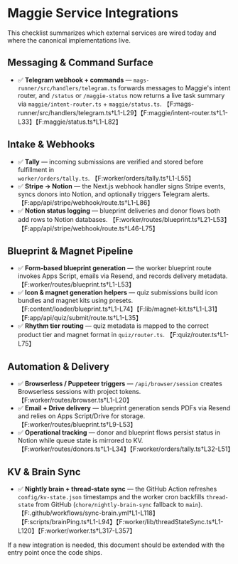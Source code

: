 # Maggie Service Integrations

This checklist summarizes which external services are wired today and where the canonical implementations live.

## Messaging & Command Surface
- ✅ **Telegram webhook + commands** — `mags-runner/src/handlers/telegram.ts` forwards messages to Maggie's intent router, and `/status` or `/maggie-status` now returns a live task summary via `maggie/intent-router.ts` + `maggie/status.ts`. 【F:mags-runner/src/handlers/telegram.ts†L1-L29】【F:maggie/intent-router.ts†L1-L33】【F:maggie/status.ts†L1-L82】

## Intake & Webhooks
- ✅ **Tally** — incoming submissions are verified and stored before fulfillment in `worker/orders/tally.ts`. 【F:worker/orders/tally.ts†L1-L55】
- ✅ **Stripe → Notion** — the Next.js webhook handler signs Stripe events, syncs donors into Notion, and optionally triggers Telegram alerts. 【F:app/api/stripe/webhook/route.ts†L1-L86】
- ✅ **Notion status logging** — blueprint deliveries and donor flows both add rows to Notion databases. 【F:worker/routes/blueprint.ts†L21-L53】【F:app/api/stripe/webhook/route.ts†L46-L75】

## Blueprint & Magnet Pipeline
- ✅ **Form-based blueprint generation** — the worker blueprint route invokes Apps Script, emails via Resend, and records delivery metadata. 【F:worker/routes/blueprint.ts†L1-L53】
- ✅ **Icon & magnet generation helpers** — quiz submissions build icon bundles and magnet kits using presets. 【F:content/loader/blueprint.ts†L1-L74】【F:lib/magnet-kit.ts†L1-L31】【F:app/api/quiz/submit/route.ts†L1-L35】
- ✅ **Rhythm tier routing** — quiz metadata is mapped to the correct product tier and magnet format in `quiz/router.ts`. 【F:quiz/router.ts†L1-L75】

## Automation & Delivery
- ✅ **Browserless / Puppeteer triggers** — `/api/browser/session` creates Browserless sessions with project tokens. 【F:worker/routes/browser.ts†L1-L20】
- ✅ **Email + Drive delivery** — blueprint generation sends PDFs via Resend and relies on Apps Script/Drive for storage. 【F:worker/routes/blueprint.ts†L9-L53】
- ✅ **Operational tracking** — donor and blueprint flows persist status in Notion while queue state is mirrored to KV. 【F:worker/routes/donors.ts†L1-L34】【F:worker/orders/tally.ts†L32-L51】

## KV & Brain Sync
- ✅ **Nightly brain + thread-state sync** — the GitHub Action refreshes `config/kv-state.json` timestamps and the worker cron backfills `thread-state` from GitHub (`chore/nightly-brain-sync` fallback to `main`). 【F:.github/workflows/sync-brain.yml†L1-L118】【F:scripts/brainPing.ts†L1-L94】【F:worker/lib/threadStateSync.ts†L1-L120】【F:worker/worker.ts†L317-L357】

If a new integration is needed, this document should be extended with the entry point once the code ships.
